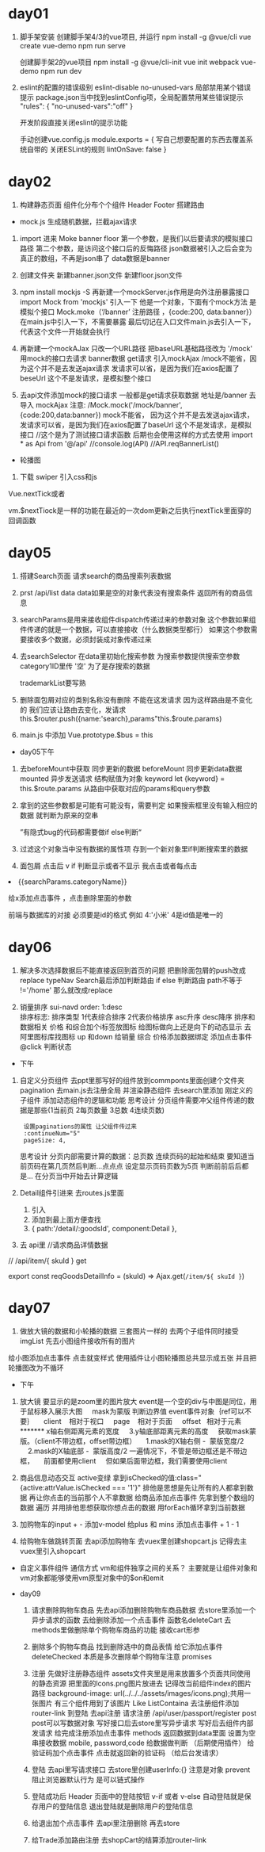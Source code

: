
# day01

1. 脚手架安装
	创建脚手架4/3的vue项目, 并运行
		npm install -g @vue/cli
		vue create vue-demo
		npm run serve

	创建脚手架2的vue项目
		npm install -g @vue/cli-init
		vue init webpack vue-demo
    		npm run dev

2. eslint的配置的错误级别
	eslint-disable no-unused-vars
	局部禁用某个错误提示
	package.json当中找到eslintConfig项，全局配置禁用某些错误提示
	"rules": {
		"no-unused-vars":"off"
    	}
	
	开发阶段直接关闭eslint的提示功能

	手动创建vue.config.js
	module.exports = {
		写自己想要配置的东西去覆盖系统自带的
		关闭ESLint的规则
 		lintOnSave: false
	}

# day02

1. 构建静态页面 
    组件化分布个个组件 Header Footer
    搭建路由



- mock.js 生成随机数据，拦截ajax请求 

1. import 进来   Moke    banner    floor
    第一个参数，是我们以后要请求的模拟接口路径
    第二个参数，是访问这个接口后的反悔路径
    json数据被引入之后会变为真正的数组，不再是json串了
    data数据是banner

2. 创建文件夹 
    新建banner.json文件
    新建floor.json文件

3. npm install mockjs -S
    再新建一个mockServer.js作用是向外注册暴露接口
    import Mock from 'mockjs' 引入一下 他是一个对象，下面有个mock方法 是模拟个接口
    Mock.moke（‘/banner’ 注册路径 ，{code:200, data:banner}）
    在main.js中引入一下，不需要暴露
    最后切记在入口文件main.js去引入一下，代表这个文件一开始就会执行

4. 再新建一个mockAJax 
    只改一个URL路径
    把baseURL基础路径改为 '/mock'
    用mock的接口去请求 banner数据 get请求
    引入mockAjax
    /mock不能省，因为这个并不是去发送ajax请求
    发请求可以省，是因为我们在axios配置了beseUrl
    这个不是发请求，是模拟整个接口

5. 去api文件添加mock的接口请求
    一般都是get请求获取数据   地址是/banner
    去导入 mockAjax
    注意: /Mock.mock('/mock/banner',{code:200,data:banner})  mock不能省，
    因为这个并不是去发送ajax请求， 发请求可以省，是因为我们在axios配置了baseUrl
    这个不是发请求，是模拟接口
    //这个是为了测试接口请求函数 后期也会使用这样的方式去使用
    import * as Api from '@/api'
    //console.log(API)
    //API.reqBannerList() 



-  轮播图
1. 下载 swiper
    引入css和js


Vue.nextTick或者

vm.$nextTiock是一样的功能在最近的一次dom更新之后执行nextTick里面穿的回调函数


# day05

1. 搭建Search页面 请求search的商品搜索列表数据
2. prst /api/list    data    data如果是空的对象代表没有搜索条件 返回所有的商品信息

3. searchParams是用来接收组件dispatch传递过来的参数对象
    这个参数如果组件传递的就是一个数据，可以直接接收（什么数据类型都行）
    如果这个参数需要接收多个数据，必须封装成对象传递过来

4. 去searchSelector
    在data里初始化搜索参数
    为搜索参数提供搜索空参数
        category1ID里传 '空' 为了是存搜索的数据

    trademarkList要写熟

5. 删除面包屑对应的类别名称没有删除
    不能在这发请求 因为这样路由是不变化的
    我们应该让路由去变化，发请求
    this.$router.push({name:'search},params"this.$route.params)


6. main.js 中添加 Vue.prototype.$bus = this  



* day05下午

1. 去beforeMount中获取 同步更新的数据
    beforeMount 同步更新data数据
    mounted     异步发送请求
    结构赋值为对象 keyword
    let {keyword} = this.$route.params
    从路由中获取对应的params和query参数
    
2. 拿到的这些参数都是可能有可能没有，需要判定
    如果搜索框里没有输入相应的数据 就判断为原来的空串

    ”有隐式bug的代码都需要做if else判断“

3. 过滤这个对象当中没有数据的属性项
存到一个新对象里if判断搜索里的数据

4. 面包屑
点击后 v if 判断显示或者不显示 我点击或者每点击

 <li class="with-x" v-if="searchParams.categoryName">
            {{searchParams.categoryName}}

给x添加点击事件 ，点击删除里面的参数


前端与数据库的对接 必须要是id的格式 例如 4:'小米'  4是id值是唯一的 


# day06

1. 解决多次选择数据后不能直接返回到首页的问题
    把删除面包屑的push改成replace
    typeNav  Search最后添加判断路由 if else
    判断路由 path不等于 !='/home'
    那么就改成replace

2. 销量排序
 sui-navd
 order: 1:desc  
 排序标志: 排序类型 
    1代表综合排序
    2代表价格排序
    asc升序
    desc降序
排序和数据相关
价格 和综合加个i标签放图标
给图标做向上还是向下的动态显示
去阿里图标库找图标 up 和down
给销量 综合 价格添加数据绑定
添加点击事件@click
判断状态 

* 下午
1. 自定义分页组件
    去ppt里那写好的组件放到commponts里面创建个文件夹
    pagination
    去main.js去注册全局 并渲染静态组件
    去search里添加 <Pagination></Pagination> 刚定义的子组件
    添加动态组件的逻辑和功能
    思考设计 分页组件需要冲父组件传递的数据是那些(1当前页 2每页数量 3总数 4连续页数)

        设置paginations的属性 让父组件传过来
        :continueNum="5"
        pageSize: 4,
    思考设计 分页内部需要计算的数据：总页数 连续页码的起始和结束
        要知道当前页码在第几页然后判断...点点点
        设定显示页码页数为5页
        判断前前后后都是...
    在分页当中开始去计算逻辑

1. Detail组件引进来 去routes.js里面
    1. 引入
    2. 添加到最上面方便查找
    3. {
            path:'/detail/:goodsId',
            component:Detail
        },

2. 去 api里
 //请求商品详情数据

// /api/item/{ skuId }  get 

export const reqGoodsDetailInfo = (skuId) => Ajax.get(`/item/${ skuId }`)



# day07

1. 做放大镜的数据和小轮播的数据
    三套图片一样的
去两个子组件同时接受imgList
先去小图组件接收所有的图片

给小图添加点击事件 点击就变样式
使用插件让小图轮播图总共显示成五张
并且把轮播图改为不循环

* 下午
1. 放大镜
    要显示的是zoom里的图片放大
    event是一个空的div与中图是同位，用于鼠标移入展示大图
    mask为蒙版
    判断边界值
    event事件对象｛ref可以不要｝
    client    相对于视口
    page    相对于页面
    offset   相对于元素*******
    x轴右侧距离元素的宽度
    3.y轴底部距离元素的高度
    获取mask蒙版。（client不带边框，offset带边框）
    1.mask的X轴右侧 -  蒙版宽度/2
    2.mask的X轴底部 -  蒙版高度/2
    一遍情况下，不管是带边框还是不带边框，
    前面都使用client
    但如果后面带边框，我们需要使用client

2. 商品信息动态交互
    active变绿
    拿到isChecked的值:class="{active:attrValue.isChecked === '1'}" 
    排他是思想是先让所有的人都拿到数据 再让你点击的当前那个人不拿数据
    给商品添加点击事件 先拿到整个数组的数据 遍历 并用排他思想获取你想点击的数据
    用forEach循环拿到当前数据

3. 加购物车的input + - 
    添加v-model 
    给plus 和 mins 添加点击事件 + 1 - 1

4. 给购物车做跳转页面
    去api添加购物车
    去vuex里创建shopcart.js 记得去主vuex里引入shopcart








* 自定义事件组件 通信方式
    vm和组件独享之间的关系？    主要就是让组件对象和vm对象都能够使用vm原型对象中的$on和emit


* day09
    1. 请求删除购物车商品 
        先去api添加删除购物车商品数据
        去store里添加一个异步请求的函数
        去给删除添加一个点击事件 函数名deleteCart
        去methods里做删除单个购物车商品的功能 接收cart形参
    2. 删除多个购物车商品
        找到删除选中的商品表情 给它添加点事件deleteChecked
        本质是多次删除单个购物车注意 promises

    3. 注册
        先做好注册静态组件
        assets文件夹里是用来放置多个页面共同使用的静态资源
        把里面的lcons.png图片放进去 记得改当前组件index的图片路径
        background-image: url(../../../assets/images/icons.png);共用一张图片
        有三个组件用到了该图片 Like ListContaina
        去注册组件添加router-link 到登陆
        去api注册 请求注册  /api/user/passport/register  post
        post可以写数据对象
        写好接口后去store里写异步请求
        写好后去组件内部发请求
        给完成注册添加点击事件
        methods
        返回数据到data里面
        设置为空串接收数据 mobile, password,code
        给数据做判断 （后期使用插件）
        给验证码加个点击事件 点击就返回新的验证码 （给后台发请求）

    4. 登陆
        去api里写请求接口
        去store里创建userInfo:{} 注意是对象
        prevent 阻止浏览器默认行为 是可以链式操作

    5. 登陆成功后 
        Header 页面中的登陆按钮 v-if 或者 v-else 
        自动登陆就是保存用户的登陆信息
        退出登陆就是删除用户的登陆信息

    6. 给退出加个点击事件
        去api里注册删除
        再去store

    7. 给Trade添加路由注册
        去shopCart的结算添加router-link